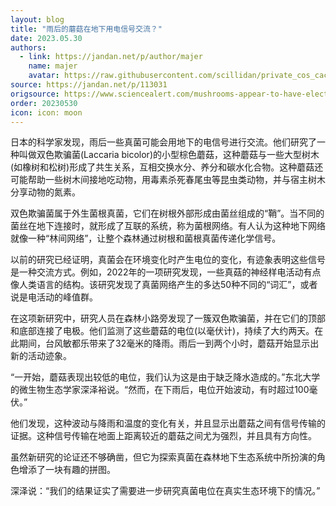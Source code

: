 ```yaml
---
layout: blog
title: "雨后的蘑菇在地下用电信号交流？"
date: 2023.05.30
authors:
  - link: https://jandan.net/p/author/majer
    name: majer
    avatar: https://raw.githubusercontent.com/scillidan/private_cos_cache/main/avater/jin.png
source: https://jandan.net/p/113031
origsource: https://www.sciencealert.com/mushrooms-appear-to-have-electrical-conversations-after-it-rains
order: 20230530
icon: icon: moon
---
```


日本的科学家发现，雨后一些真菌可能会用地下的电信号进行交流。他们研究了一种叫做双色欺骗菌(Laccaria bicolor)的小型棕色蘑菇，这种蘑菇与一些大型树木(如橡树和松树)形成了共生关系，互相交换水分、养分和碳水化合物。这种蘑菇还可能帮助一些树木间接地吃动物，用毒素杀死春尾虫等昆虫类动物，并与宿主树木分享动物的氮素。

双色欺骗菌属于外生菌根真菌，它们在树根外部形成由菌丝组成的“鞘”。当不同的菌丝在地下连接时，就形成了互联的系统，称为菌根网络。有人认为这种地下网络就像一种“林间网络”，让整个森林通过树根和菌根真菌传递化学信号。

以前的研究已经证明，真菌会在环境变化时产生电位的变化，有迹象表明这些信号是一种交流方式。例如，2022年的一项研究发现，一些真菇的神经样电活动有点像人类语言的结构。该研究发现了真菌网络产生的多达50种不同的“词汇”，或者说是电活动的峰值群。

在这项新研究中，研究人员在森林小路旁发现了一簇双色欺骗菌，并在它们的顶部和底部连接了电极。他们监测了这些蘑菇的电位(以毫伏计)，持续了大约两天。在此期间，台风敏都乐带来了32毫米的降雨。雨后一到两个小时，蘑菇开始显示出新的活动迹象。

“一开始，蘑菇表现出较低的电位，我们认为这是由于缺乏降水造成的。”东北大学的微生物生态学家深泽裕说。“然而，在下雨后，电位开始波动，有时超过100毫伏。”

他们发现，这种波动与降雨和温度的变化有关，并且显示出蘑菇之间有信号传输的证据。这种信号传输在地面上距离较近的蘑菇之间尤为强烈，并且具有方向性。

虽然新研究的论证还不够确凿，但它为探索真菌在森林地下生态系统中所扮演的角色增添了一块有趣的拼图。

深泽说：“我们的结果证实了需要进一步研究真菌电位在真实生态环境下的情况。”